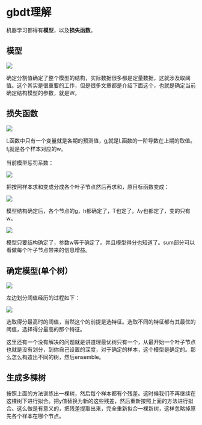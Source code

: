 # gbdt理解
机器学习都得有**模型**，以及**损失函数**。
## 模型
![](/home/martin/Documents/picture_md/1.png)

确定分割值确定了整个模型的结构，实际数据很多都是定量数据，这就涉及取阈值。这个其实是很重要的工作，但是很多文章都是介绍下面这个，也就是确定当前确定结构模型的参数，就是W。
## 损失函数
![](/home/martin/Documents/picture_md/2.png)

L函数中只有一个变量就是各期的预测值，g<sub>i</sub>就是L函数的一阶导数在上期的取值。f<sub>i</sub>就是各个样本对应的w。

当前模型惩罚系数：

![](http://www.52cs.org/wp-content/uploads/2015/04/10.png)

把按照样本求和变成分成各个叶子节点然后再求和，原目标函数变成：

![](http://www.52cs.org/wp-content/uploads/2015/04/a.png)

模型结构确定后，各个节点的g，h都确定了，T也定了。$\lambda\gamma$也都定了，变的只有w。

![](/home/martin/Documents/picture_md/Firefox_Screenshot_2017-09-18T16-22-15.673Z.png)

模型只要结构确定了，参数w等于确定了。并且模型得分也知道了。sum部分可以看做每个叶子节点带来的信息增益。
## 确定模型(单个树）
![](http://www.52cs.org/wp-content/uploads/2015/04/14.png)

左边划分阈值经历的过程如下：

![](http://www.52cs.org/wp-content/uploads/2015/04/image1.png)

选取得分最高时的阈值，当然这个的前提是选特征。选取不同的特征都有其最优的阈值，选择得分最高的那个特征。

这里还有一个没有解决的问题就是讲道理最优树只有一个，从最开始一个叶子节点也就是没有划分，到你自己设置的深度，对于确定的样本，这个模型是确定的。那么怎么构造出不同的树，然后ensemble。
## 生成多棵树 
按照上面的方法训练出一棵树，然后每个样本都有个残差。这时候我们不再继续在这棵树下进行拟合。把y值替换为新的这些残差，然后重新按照上面的方法进行拟合。这么做是有意义的，把残差提取出来，完全重新拟合一棵新树，这样忽略掉原先各个样本在哪个节点。
